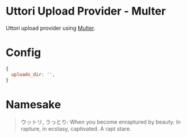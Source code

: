 # Uttori Upload Provider - Multer

Uttori upload provider using [Multer](https://github.com/expressjs/multer#readme).

# Config

```js
{
  uploads_dir: '',
}
```

# Namesake

> ウットリ, うっとり: When you become enraptured by beauty. In rapture, in ecstasy, captivated. A rapt stare.
